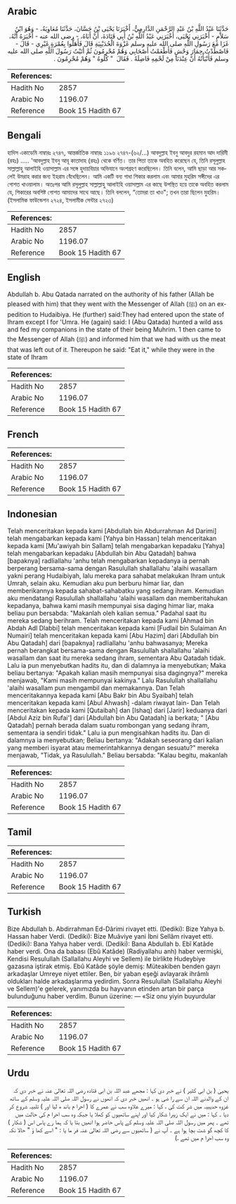 ## Arabic


<div dir="rtl" lang="ar" style={{fontSize:'larger',backgroundColor:'#f8f9fa',padding:20}}>
حَدَّثَنَا عَبْدُ اللَّهِ بْنُ عَبْدِ الرَّحْمَنِ الدَّارِمِيُّ، أَخْبَرَنَا يَحْيَى بْنُ حَسَّانَ، حَدَّثَنَا مُعَاوِيَةُ، - وَهُوَ ابْنُ سَلاَّمٍ - أَخْبَرَنِي يَحْيَى، أَخْبَرَنِي عَبْدُ اللَّهِ بْنُ أَبِي قَتَادَةَ، أَنَّ أَبَاهُ، - رضى الله عنه - أَخْبَرَهُ أَنَّهُ، غَزَا مَعَ رَسُولِ اللَّهِ صلى الله عليه وسلم غَزْوَةَ الْحُدَيْبِيَةِ قَالَ فَأَهَلُّوا بِعُمْرَةٍ غَيْرِي - قَالَ - فَاصْطَدْتُ حِمَارَ وَحْشٍ فَأَطْعَمْتُ أَصْحَابِي وَهُمْ مُحْرِمُونَ ثُمَّ أَتَيْتُ رَسُولَ اللَّهِ صلى الله عليه وسلم فَأَنْبَأْتُهُ أَنَّ عِنْدَنَا مِنْ لَحْمِهِ فَاضِلَةً ‏.‏ فَقَالَ ‏ "‏ كُلُوهُ ‏"‏ وَهُمْ مُحْرِمُونَ ‏.‏
</div>
<div style={{backgroundColor:'#f8f9fa',padding:20, marginBottom: 10}}><table> <thead> <tr> <th>References:</th> <th></th> </tr> </thead> <tbody><tr><td>Hadith No</td><td>2857</td></tr><tr><td>Arabic No</td><td>1196.07</td></tr><tr><td>Reference</td><td>Book 15 Hadith 67</td></tr></tbody></table></div>

## Bengali


<div dir="ltr" lang="bn" style={{fontSize:'larger',backgroundColor:'#f8f9fa',padding:20}}>
হাদিস একাডেমি নাম্বারঃ ২৭৪৭, আন্তর্জাতিক নাম্বারঃ ১১৯৬ ২৭৪৭-(৬২/...) আবদুল্লাহ ইবনু আবদুর রহমান আদ দারিমী (রহঃ) ..... 'আবদুল্লাহ ইবনু আবূ কাতাদাহ (রহঃ) থেকে বর্ণিত। তার পিতা তাকে অবহিত করেছেন যে, তিনি রসূলুল্লাহ সাল্লাল্লাহু আলাইহি ওয়াসাল্লাম এর সঙ্গে হুদায়বিয়ার অভিযানে অংশগ্রহণ করেছিলেন। তিনি বলেন, আমি ছাড়া আর সকলেই উমরাহ করার জন্য ইহরাম বেঁধেছিলেন। আমি একটি বন্য গাধা শিকার করলাম এবং আমার মুহরিম সঙ্গীদের এর গোশত খাওয়ালাম। অতঃপর আমি রসূলুল্লাহ সাল্লাল্লাহু আলাইহি ওয়াসাল্লাম এর কাছে উপস্থিত হয়ে তাকে অবহিত করলাম যে, শিকারের অবশিষ্ট গোশত আমাদের সাথে আছে। তিনি বললেন, “তোমরা তা খাও"; তখন তারা ছিলেন মুহরিম। (ইসলামিক ফাউন্ডেশন ২৭২৪, ইসলামীক সেন্টার ২৭২৩)
</div>
<div style={{backgroundColor:'#f8f9fa',padding:20, marginBottom: 10}}><table> <thead> <tr> <th>References:</th> <th></th> </tr> </thead> <tbody><tr><td>Hadith No</td><td>2857</td></tr><tr><td>Arabic No</td><td>1196.07</td></tr><tr><td>Reference</td><td>Book 15 Hadith 67</td></tr></tbody></table></div>

## English


<div dir="ltr" lang="en" style={{fontSize:'larger',backgroundColor:'#f8f9fa',padding:20}}>
Abdullah b. Abu Qatada narrated on the authority of his father (Allah be pleased with him) that they went with the Messenger of Allah (ﷺ) on an expedition to Hudaibiya. He (further) said:They had entered upon the state of Ihram except I for 'Umra. He (again) said: I (Abu Qatada) hunted a wild ass and fed my companions in the state of their being Muhrim. 1 then came to the Messenger of Allah (ﷺ) and informed him that we had with us the meat that was left out of it. Thereupon he said: "Eat it," while they were in the state of Ihram
</div>
<div style={{backgroundColor:'#f8f9fa',padding:20, marginBottom: 10}}><table> <thead> <tr> <th>References:</th> <th></th> </tr> </thead> <tbody><tr><td>Hadith No</td><td>2857</td></tr><tr><td>Arabic No</td><td>1196.07</td></tr><tr><td>Reference</td><td>Book 15 Hadith 67</td></tr></tbody></table></div>

## French


<div dir="ltr" lang="fr" style={{fontSize:'larger',backgroundColor:'#f8f9fa',padding:20}}>

</div>
<div style={{backgroundColor:'#f8f9fa',padding:20, marginBottom: 10}}><table> <thead> <tr> <th>References:</th> <th></th> </tr> </thead> <tbody><tr><td>Hadith No</td><td>2857</td></tr><tr><td>Arabic No</td><td>1196.07</td></tr><tr><td>Reference</td><td>Book 15 Hadith 67</td></tr></tbody></table></div>

## Indonesian


<div dir="ltr" lang="id" style={{fontSize:'larger',backgroundColor:'#f8f9fa',padding:20}}>
Telah menceritakan kepada kami [Abdullah bin Abdurrahman Ad Darimi] telah mengabarkan kepada kami [Yahya bin Hassan] telah menceritakan kepada kami [Mu'awiyah bin Sallam] telah mengabarkan kepadaku [Yahya] telah mengabarkan kepadaku [Abdullah bin Abu Qatadah] bahwa [bapaknya] radliallahu 'anhu telah mengabarkan kepadanya ia pernah berperang bersama-sama dengan Rasulullah shallallahu 'alaihi wasallam yakni perang Hudaibiyah, lalu mereka para sahabat melakukan Ihram untuk Umrah, selain aku. Kemudian aku pun berburu himar liar, dan memberikannya kepada sahabat-sahabatku yang sedang ihram. Kemudian aku mendatangi Rasulullah shallallahu 'alaihi wasallam dan memberitahukan kepadanya, bahwa kami masih mempunyai sisa daging himar liar, maka beliau pun bersabda: "Makanlah oleh kalian semua." Padahal saat itu mereka sedang berihram. Telah menceritakan kepada kami [Ahmad bin Abdah Adl Dlabbi] telah menceritakan kepada kami [Fudlail bin Sulaiman An Numairi] telah menceritakan kepada kami [Abu Hazim] dari [Abdullah bin Abu Qatadah] dari [bapaknya] radliallahu 'anhu bahwasanya; Mereka pernah berangkat bersama-sama dengan Rasulullah shallallahu 'alaihi wasallam dan saat itu mereka sedang ihram, sementara Abu Qatadah tidak. Lalu ia pun menyebutkan hadits itu, dan di dalamnya ia menyebutkan; Maka beliau bertanya: "Apakah kalian masih mempunyai sisa dagingnya?" mereka menjawab, "Kami masih mempunyai kakinya." Lalu Rasulullah shallallahu 'alaihi wasallam pun mengambil dan memakannya. Dan Telah menceritakannya kepada kami [Abu Bakr bin Abu Syaibah] telah menceritakan kepada kami [Abul Ahwash] -dalam riwayat lain- Dan Telah menceritakan kepada kami [Qutaibah] dan [Ishaq] dari [Jarir] keduanya dari [Abdul Aziz bin Rufai'] dari [Abdullah bin Abu Qatadah] ia berkata; " [Abu Qatadah] pernah berada dalam suatu rombongan yang sedang ihram, sementara ia sendiri tidak." Lalu ia pun mengisahkan hadits itu. Dan di dalamnya ia menyebutkan; Beliau bertanya: "Adakah seseorang dari kalian yang memberi isyarat atau memerintahkannya dengan sesuatu?" mereka menjawab, "Tidak, ya Rasulullah." Beliau bersabda: "Kalau begitu, makanlah
</div>
<div style={{backgroundColor:'#f8f9fa',padding:20, marginBottom: 10}}><table> <thead> <tr> <th>References:</th> <th></th> </tr> </thead> <tbody><tr><td>Hadith No</td><td>2857</td></tr><tr><td>Arabic No</td><td>1196.07</td></tr><tr><td>Reference</td><td>Book 15 Hadith 67</td></tr></tbody></table></div>

## Tamil


<div dir="ltr" lang="ta" style={{fontSize:'larger',backgroundColor:'#f8f9fa',padding:20}}>

</div>
<div style={{backgroundColor:'#f8f9fa',padding:20, marginBottom: 10}}><table> <thead> <tr> <th>References:</th> <th></th> </tr> </thead> <tbody><tr><td>Hadith No</td><td>2857</td></tr><tr><td>Arabic No</td><td>1196.07</td></tr><tr><td>Reference</td><td>Book 15 Hadith 67</td></tr></tbody></table></div>

## Turkish


<div dir="ltr" lang="tr" style={{fontSize:'larger',backgroundColor:'#f8f9fa',padding:20}}>
Bize Abdullah b. Abdirrahman Ed-Dârimi rivayet etti. (Dediki): Bize Yahya b. Hassan haber Verdi. (Dediki): Bize Muâviye yani İbni Sellâm rivayet etti. (Dediki): Bana Yahya haber verdi. (Dediki): Bana Abdullah b. Ebî Katâde haber verdi. Ona da babası (Ebû Katâde) (Radiyallahu anh) haber vermişki, Kendisi Resulullah (Sallallahu Aleyhi ve Sellem) ile birlikte Hudeybiye gazasına iştirak etmiş. Ebû Katâde şöyle demiş: Müteakiben benden gayrı arkadaşlar Umreye niyet ettiler. Ben, bir yaban eşeği avlayarak ihrâmlı oldukları halde arkadaşlarıma yedirdim. Sonra Resulullah (Sallallahu Aleyhi ve Sellem)'e gelerek, yanımızda bu hayvanın etinden artan bir parça bulunduğunu haber verdim. Bunun üzerine: — «Siz onu yiyin buyurdular
</div>
<div style={{backgroundColor:'#f8f9fa',padding:20, marginBottom: 10}}><table> <thead> <tr> <th>References:</th> <th></th> </tr> </thead> <tbody><tr><td>Hadith No</td><td>2857</td></tr><tr><td>Arabic No</td><td>1196.07</td></tr><tr><td>Reference</td><td>Book 15 Hadith 67</td></tr></tbody></table></div>

## Urdu


<div dir="rtl" lang="ur" style={{fontSize:'larger',backgroundColor:'#f8f9fa',padding:20}}>
یحییٰ ( بن ابی کثیر ) نے خبر دی کہا : مجھے عبد اللہ بن ابی قتادہ رضی اللہ تعالیٰ عنہ نے خبر دی کہ ان کے والدنے اللہ ان سے را ضی ہو ۔ انھیں خبر دی کہ انھوں نے رسول اللہ صلی اللہ علیہ وسلم کے ساتھ غزوہ حدیبیہ میں شر کت کی ، کہا : میرے علاوہ سب نے عمرے کا ( احرا م باند ھ لیا اور ) تلبیہ شروع کر دیا ۔ کہا : میں نے ایک زیبرا شکار کیا اور اپنے ساتھیوں کو کھلا یا جبکہ وہ سب احرا م کی حالت میں تھے ۔ پھر میں رسول اللہ صلی اللہ علیہ وسلم کے پاس حاضر ہوا انھیں بتا یا کہ ہما رے پاس اس ( شکار ) کا کچھ گو شت بچا ہوا ہے ۔ آپ نے ( ساتھیوں سے رضی اللہ تعالیٰ عنہ فر ما یا : " اسے کھا ؤ " حالا نکہ وہ سب احرا م میں تھے ،)
</div>
<div style={{backgroundColor:'#f8f9fa',padding:20, marginBottom: 10}}><table> <thead> <tr> <th>References:</th> <th></th> </tr> </thead> <tbody><tr><td>Hadith No</td><td>2857</td></tr><tr><td>Arabic No</td><td>1196.07</td></tr><tr><td>Reference</td><td>Book 15 Hadith 67</td></tr></tbody></table></div>